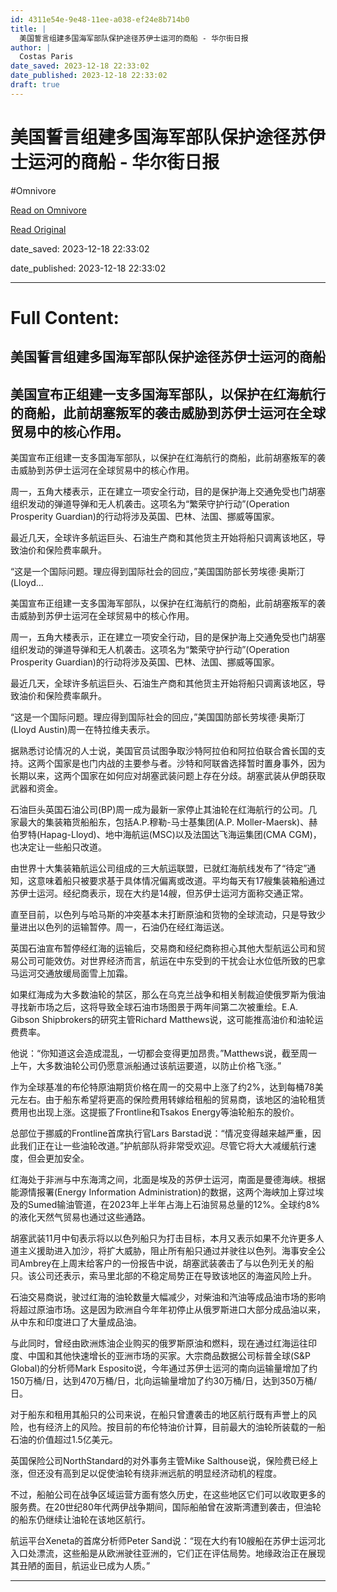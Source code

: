 ```yaml
---
id: 4311e54e-9e48-11ee-a038-ef24e8b714b0
title: |
  美国誓言组建多国海军部队保护途径苏伊士运河的商船 - 华尔街日报
author: |
  Costas Paris
date_saved: 2023-12-18 22:33:02
date_published: 2023-12-18 22:33:02
draft: true
---
```


# 美国誓言组建多国海军部队保护途径苏伊士运河的商船 - 华尔街日报
#Omnivore

[Read on Omnivore](https://omnivore.app/me/-18c812eaecc)

[Read Original](https://cn.wsj.com/amp/articles/%E7%BE%8E%E5%9B%BD%E8%AA%93%E8%A8%80%E7%BB%84%E5%BB%BA%E5%A4%9A%E5%9B%BD%E6%B5%B7%E5%86%9B%E9%83%A8%E9%98%9F%E4%BF%9D%E6%8A%A4%E9%80%94%E5%BE%84%E8%8B%8F%E4%BC%8A%E5%A3%AB%E8%BF%90%E6%B2%B3%E7%9A%84%E5%95%86%E8%88%B9-fe7f9e8d)

date_saved: 2023-12-18 22:33:02

date_published: 2023-12-18 22:33:02

--- 

# Full Content: 

##  美国誓言组建多国海军部队保护途径苏伊士运河的商船

## 美国宣布正组建一支多国海军部队，以保护在红海航行的商船，此前胡塞叛军的袭击威胁到苏伊士运河在全球贸易中的核心作用。

美国宣布正组建一支多国海军部队，以保护在红海航行的商船，此前胡塞叛军的袭击威胁到苏伊士运河在全球贸易中的核心作用。

周一，五角大楼表示，正在建立一项安全行动，目的是保护海上交通免受也门胡塞组织发动的弹道导弹和无人机袭击。这项名为“繁荣守护行动”(Operation Prosperity Guardian)的行动将涉及英国、巴林、法国、挪威等国家。

最近几天，全球许多航运巨头、石油生产商和其他货主开始将船只调离该地区，导致油价和保险费率飙升。

“这是一个国际问题。理应得到国际社会的回应，”美国国防部长劳埃德·奥斯汀(Lloyd...

美国宣布正组建一支多国海军部队，以保护在红海航行的商船，此前胡塞叛军的袭击威胁到苏伊士运河在全球贸易中的核心作用。

周一，五角大楼表示，正在建立一项安全行动，目的是保护海上交通免受也门胡塞组织发动的弹道导弹和无人机袭击。这项名为“繁荣守护行动”(Operation Prosperity Guardian)的行动将涉及英国、巴林、法国、挪威等国家。

最近几天，全球许多航运巨头、石油生产商和其他货主开始将船只调离该地区，导致油价和保险费率飙升。

“这是一个国际问题。理应得到国际社会的回应，”美国国防部长劳埃德·奥斯汀(Lloyd Austin)周一在特拉维夫表示。

据熟悉讨论情况的人士说，美国官员试图争取沙特阿拉伯和阿拉伯联合酋长国的支持。这两个国家是也门内战的主要参与者。沙特和阿联酋选择暂时置身事外，因为长期以来，这两个国家在如何应对胡塞武装问题上存在分歧。胡塞武装从伊朗获取武器和资金。

石油巨头英国石油公司(BP)周一成为最新一家停止其油轮在红海航行的公司。几家最大的集装箱货船船东，包括A.P.穆勒-马士基集团(A.P. Moller-Maersk)、赫伯罗特(Hapag-Lloyd)、地中海航运(MSC)以及法国达飞海运集团(CMA CGM)，也决定让一些船只改道。

由世界十大集装箱航运公司组成的三大航运联盟，已就红海航线发布了“待定”通知，这意味着船只被要求基于具体情况偏离或改道。平均每天有17艘集装箱船通过苏伊士运河。经纪商表示，现在大约是14艘，但苏伊士运河方面称交通正常。

直至目前，以色列与哈马斯的冲突基本未打断原油和货物的全球流动，只是导致少量进出以色列的运输暂停。周一，石油仍在经红海运送。

英国石油宣布暂停经红海的运输后，交易商和经纪商称担心其他大型航运公司和贸易公司可能效仿。对世界经济而言，航运在中东受到的干扰会让水位低所致的巴拿马运河交通放缓局面雪上加霜。

如果红海成为大多数油轮的禁区，那么在乌克兰战争和相关制裁迫使俄罗斯为俄油寻找新市场之后，这将导致全球石油市场图景于两年间第二次被重绘。E.A. Gibson Shipbrokers的研究主管Richard Matthews说，这可能推高油价和油轮运费费率。

他说：“你知道这会造成混乱，一切都会变得更加昂贵。”Matthews说，截至周一上午，大多数油轮公司仍愿意派船通过该航运要道，以防止价格飞涨。”

作为全球基准的布伦特原油期货价格在周一的交易中上涨了约2%，达到每桶78美元左右。由于船东希望将更高的保险费用转嫁给租船的贸易商，该地区的油轮租赁费用也出现上涨。这提振了Frontline和Tsakos Energy等油轮船东的股价。

总部位于挪威的Frontline首席执行官Lars Barstad说：“情况变得越来越严重，因此我们正在让一些油轮改道。”护航部队将非常受欢迎。尽管它将大大减缓航行速度，但会更加安全。

红海处于非洲与中东海湾之间，北面是埃及的苏伊士运河，南面是曼德海峡。根据能源情报署(Energy Information Administration)的数据，这两个海峡加上穿过埃及的Sumed输油管道，在2023年上半年占海上石油贸易总量的12%。全球约8%的液化天然气贸易也通过这些通路。

胡塞武装11月中旬表示将以以色列船只为打击目标，本月又表示如果不允许更多人道主义援助进入加沙，将扩大威胁，阻止所有船只通过并驶往以色列。海事安全公司Ambrey在上周末给客户的一份报告中说，胡塞武装袭击了与以色列无关的船只。该公司还表示，索马里北部的不稳定局势正在导致该地区的海盗风险上升。

石油交易商说，驶过红海的油轮数量大幅减少，对柴油和汽油等成品油市场的影响将超过原油市场。这是因为欧洲自今年年初停止从俄罗斯进口大部分成品油以来，从中东和印度进口了大量成品油。

与此同时，曾经由欧洲炼油企业购买的俄罗斯原油和燃料，现在通过红海运往印度、中国和其他快速增长的亚洲市场的买家。大宗商品数据公司标普全球(S&P Global)的分析师Mark Esposito说，今年通过苏伊士运河的南向运输量增加了约150万桶/日，达到470万桶/日，北向运输量增加了约30万桶/日，达到350万桶/日。

对于船东和租用其船只的公司来说，在船只曾遭袭击的地区航行既有声誉上的风险，也有经济上的风险。按目前的布伦特油价计算，目前最大的油轮所装载的一船石油的价值超过1.5亿美元。

英国保险公司NorthStandard的对外事务主管Mike Salthouse说，保险费已经上涨，但还没有高到足以促使油轮有绕非洲远航的明显经济动机的程度。

不过，船舶公司在战争区域运营方面有悠久历史，在这些地区它们可以收取更多的服务费。在20世纪80年代两伊战争期间，国际船舶曾在波斯湾遭到袭击，但油轮的船东仍继续让油轮在该地区航行。

航运平台Xeneta的首席分析师Peter Sand说：“现在大约有10艘船在苏伊士运河北入口处漂流，这些船是从欧洲驶往亚洲的，它们正在评估局势。地缘政治正在展现其丑陋的面目，航运业已成为人质。”

---


